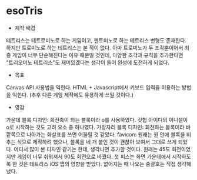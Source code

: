 # esoTris

- 제작 배경

테트리스는 테트로미노로 하는 게임이고, 펜토미노로 하는 테트리스 변형도 존재한다. 
하지만 트로미노로 하는 테트리스는 본 적이 없다. 
아마 트로미노가 두 조각뿐이어서 최종 게임이 너무 단순해진다는 이유 때문일 것인데, 
다양한 조각과 규칙을 추가한다면 "트리오미노 테트리스"도 재미있겠다는 생각이 들어 완성에 도전하게 되었다. 

- 목표

Canvas API 사용법을 익힌다. 
HTML + Javascript에서 키보드 입력을 이용하는 방법을 익힌다. (추후 다른 게임 제작에도 유용하게 쓰일 것이다.)

- 영감

가운데 블록 디자인: 회전축이 되는 블록이라 o를 사용하였다. 
깃헙 아이디의 이니셜이 o로 시작하는 것도 고려 요소 중 하나였다. 
가장자리 블록 디자인: 회전하는 블록이라 바깥쪽으로 나아가는 화살표를 쓰면 어울릴 것 같았다. 
favicon: 원래는 원 안에 블록을 비추는 식으로 제작하려 했으나, 블록을 네 개 붙인 것이 괜찮아 보여서 그대로 쓰게 되었다. 어디서 많이 본 디자인 같기는 한데, 생각나면 추가할 것이다.
원래는 45도 회전이었지만 게임이 너무 쉬워져서 90도 회전으로 바꿨다. 
첫 피스는 화면 가운데에서 시작하도록 한 것은 테트리스 iOS 앱의 영향을 받았다. 
없어지는 때 나오는 중괄호는 직접 생각해냈다. 